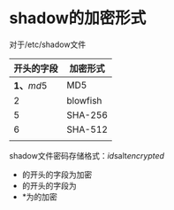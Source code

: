 # shadow的加密形式

对于/etc/shadow文件

| 开头的字段             | 加密形式     |
| ----------------- | -------- |
| ****$1$、****$md5$ | MD5      |
| ​$2$              | blowfish |
| ​$5$              | SHA-256  |
| ​$6$              | SHA-512  |
|                   |          |

shadow文件密码存储格式：$id$salt$encrypted$

-   的开头的字段为加密
-   的开头的字段为
-   \*为的加密
